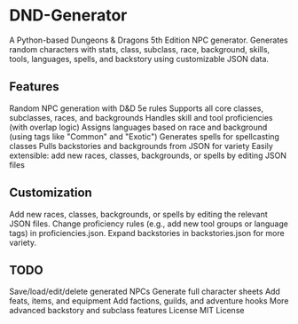 # DND-Generator
A Python-based Dungeons & Dragons 5th Edition NPC generator.
Generates random characters with stats, class, subclass, race, background, skills, tools, languages, spells, and backstory using customizable JSON data.

## Features
Random NPC generation with D&D 5e rules
Supports all core classes, subclasses, races, and backgrounds
Handles skill and tool proficiencies (with overlap logic)
Assigns languages based on race and background (using tags like "Common" and "Exotic")
Generates spells for spellcasting classes
Pulls backstories and backgrounds from JSON for variety
Easily extensible: add new races, classes, backgrounds, or spells by editing JSON files

## Customization
Add new races, classes, backgrounds, or spells by editing the relevant JSON files.
Change proficiency rules (e.g., add new tool groups or language tags) in proficiencies.json.
Expand backstories in backstories.json for more variety.

## TODO
Save/load/edit/delete generated NPCs
Generate full character sheets
Add feats, items, and equipment
Add factions, guilds, and adventure hooks
More advanced backstory and subclass features
License
MIT License
